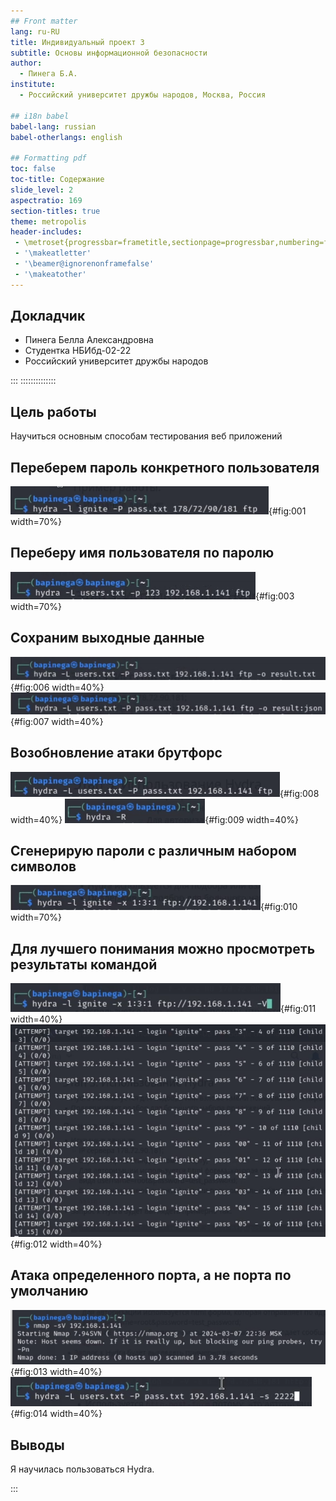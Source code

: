 ```yaml
---
## Front matter
lang: ru-RU
title: Индивидуальный проект 3
subtitle: Основы информационной безопасности
author:
  - Пинега Б.А.
institute:
  - Российский университет дружбы народов, Москва, Россия

## i18n babel
babel-lang: russian
babel-otherlangs: english

## Formatting pdf
toc: false
toc-title: Содержание
slide_level: 2
aspectratio: 169
section-titles: true
theme: metropolis
header-includes:
 - \metroset{progressbar=frametitle,sectionpage=progressbar,numbering=fraction}
 - '\makeatletter'
 - '\beamer@ignorenonframefalse'
 - '\makeatother'
---
```


## Докладчик

  * Пинега Белла Александровна
  * Студентка НБИбд-02-22
  * Российский университет дружбы народов

:::
::::::::::::::

## Цель работы
Научиться основным способам тестирования веб приложений

## Переберем пароль конкретного пользователя
![рис 1](image/1.png){#fig:001 width=70%}

## Переберу имя пользователя по паролю
![рис 3](image/3.png){#fig:003 width=70%}

## Сохраним выходные данные
![рис 6](image/6.png){#fig:006 width=40%}
![рис 7](image/7.png){#fig:007 width=40%} 

## Возобновление атаки брутфорс
![рис 8](image/8.png){#fig:008 width=40%}
![рис 9](image/9.png){#fig:009 width=40%}

## Сгенерирую пароли с различным набором символов
![рис 10](image/10.png){#fig:010 width=70%}

## Для лучшего понимания можно просмотреть результаты командой
![рис 11](image/11.png){#fig:011 width=40%}
![рис 12](image/12.png){#fig:012 width=40%}

## Атака определенного порта, а не порта по умолчанию
![рис 13](image/13.png){#fig:013 width=40%}
![рис 14](image/14.png){#fig:014 width=40%}

## Выводы
Я научилась пользоваться Hydra.

::: 

